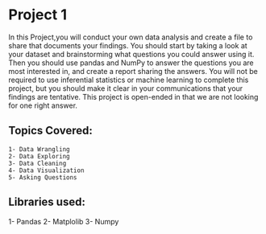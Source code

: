 
# Project 1
 In this Project,you will conduct your own data analysis and create a file to share that documents your findings. You should start by taking a look at your dataset and brainstorming what questions you could answer using it. Then you should use pandas and NumPy to answer the questions you are most interested in, and create a report sharing the answers. You will not be required to use inferential statistics or machine learning to complete this project, but you should make it clear in your communications that your findings are tentative. This project is open-ended in that we are not looking for one right answer.
 
## Topics Covered:
    1- Data Wrangling
    2- Data Exploring
    3- Data Cleaning
    4- Data Visualization
    5- Asking Questions
    
## Libraries used:
   1- Pandas
   2- Matplolib
   3- Numpy
